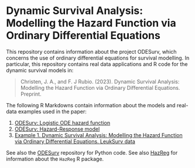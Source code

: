 # Dynamic Survival Analysis: Modelling the Hazard Function via Ordinary Differential Equations

This repository contains information about the project ODESurv, which concerns the use of ordinary differential equations for survival modelling. In particular, this repository contains real data applications and R code for the dynamic survival models in:

> Christen, J. A., and F. J Rubio. (2023). Dynamic Survival Analysis: Modelling the Hazard Function via Ordinary Differential Equations. Preprint.


The following R Markdowns contain information about the models and real-data examples used in the paper:

1. [ODESurv: Logistic ODE hazard function](https://rpubs.com/FJRubio/logisODE)
2. [ODESurv: Hazard-Response model](https://rpubs.com/FJRubio/HazardResponse)
3. [Example 1. Dynamic Survival Analysis: Modelling the Hazard Function via Ordinary Differential Equations. LeukSurv data](https://rpubs.com/FJRubio/ODESurvLeukSurv)

See also the [ODESurv](https://github.com/andreschristen/ODESurv) repository for Python code.
See also [HazReg](https://github.com/FJRubio67/HazReg) for information about the `HazReg` R package.
